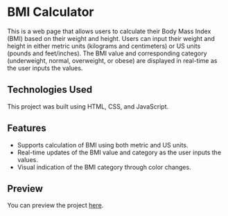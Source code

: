 # BMI Calculator

This is a web page that allows users to calculate their Body Mass Index (BMI) based on their weight and height. Users can input their weight and height in either metric units (kilograms and centimeters) or US units (pounds and feet/inches). The BMI value and corresponding category (underweight, normal, overweight, or obese) are displayed in real-time as the user inputs the values.

## Technologies Used

This project was built using HTML, CSS, and JavaScript.

## Features

- Supports calculation of BMI using both metric and US units.
- Real-time updates of the BMI value and category as the user inputs the values.
- Visual indication of the BMI category through color changes.

## Preview

You can preview the project [here](https://laythalqadhi.github.io/bmi-calculator/).
